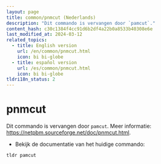 ```yaml
---
layout: page
title: common/pnmcut (Nederlands)
description: "Dit commando is vervangen door `pamcut`."
content_hash: c30c1384f4cc91d6b2df4a22b0a8533b40308e6e
last_modified_at: 2024-03-12
related_topics:
  - title: English version
    url: /en/common/pnmcut.html
    icon: bi bi-globe
  - title: español version
    url: /es/common/pnmcut.html
    icon: bi bi-globe
tldri18n_status: 2
---
```

# pnmcut

Dit commando is vervangen door `pamcut`.
Meer informatie: <https://netpbm.sourceforge.net/doc/pnmcut.html>.

- Bekijk de documentatie van het huidige commando:

`tldr pamcut`
